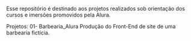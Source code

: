 Esse repositório é destinado aos projetos realizados sob orientação dos cursos e imersões promovidos pela Alura.

Projetos:
01- Barbearia_Alura
	Produção do Front-End de site de uma barbearia fictícia.